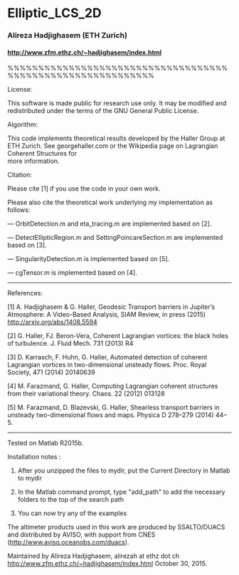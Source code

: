 # Elliptic_LCS_2D
### Alireza Hadjighasem (ETH Zurich) 
#### http://www.zfm.ethz.ch/~hadjighasem/index.html
%%%%%%%%%%%%%%%%%%%%%%%%%%%%%%%%%%%%%%%%%%%%%%%%%%%%%%%%%%%%

License:

This software is made public for research use only. It may be modified and redistributed
under the terms of the GNU General Public License. 

Algorithm:

This code implements theoretical results developed by the Haller Group at ETH Zurich. 
See georgehaller.com or the Wikipedia page on Lagrangian Coherent Structures for  
more information. 

Citation:

Please cite [1] if you use the code in your own work.

Please also cite the theoretical work underlying my implementation  as follows:

— OrbitDetection.m and eta_tracing.m are implemented based on [2].

— DetectEllipticRegion.m and SettingPoincareSection.m are implemented based on [3]. 

— SingularityDetection.m is implemented based on [5]. 

— cgTensor.m is implemented based on [4].

----------------------------------------------------------------------------- 
References:

[1] A. Hadjighasem & G. Haller, Geodesic Transport barriers in Jupiter’s
    Atmosphere: A Video-Based Analysis, SIAM Review, in press (2015)
    http://arxiv.org/abs/1408.5594

[2] G. Haller, FJ. Beron-Vera, Coherent Lagrangian vortices: the black
    holes of turbulence.  J. Fluid Mech. 731 (2013) R4

[3] D. Karrasch, F. Huhn, G. Haller, Automated detection of coherent
    Lagrangian vortices in two-dimensional unsteady flows. 
    Proc. Royal Society, 471 (2014) 20140639

[4] M. Farazmand, G. Haller, Computing Lagrangian coherent structures
    from their variational theory. Chaos. 22 (2012) 013128 

[5] M. Farazmand, D. Blazevski, G. Haller, Shearless transport barriers
    in unsteady two-dimensional flows and maps. 
    Physica D 278–279 (2014) 44–5.

-----------------------------------------------------------------------------

Tested on Matlab R2015b.

Installation notes :

1) After you unzipped the files to mydir, 
   put the Current Directory in Matlab to mydir

2) In the Matlab command prompt,
   type "add_path" to add the necessary folders to the top of the search path

3) You can now try any of the examples

The altimeter products used in this work are produced by SSALTO/DUACS and distributed by AVISO, 
with support from CNES (http://www.aviso.oceanobs.com/duacs). 

Maintained by Alireza Hadjighasem,
alirezah at ethz dot ch
http://www.zfm.ethz.ch/~hadjighasem/index.html
October 30, 2015.
